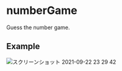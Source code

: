 # numberGame
Guess the number game.

## Example
![スクリーンショット 2021-09-22 23 29 42](https://user-images.githubusercontent.com/75968942/134363443-0bc3ca64-c62e-4ba0-8072-e2ca7934b4e4.png)

